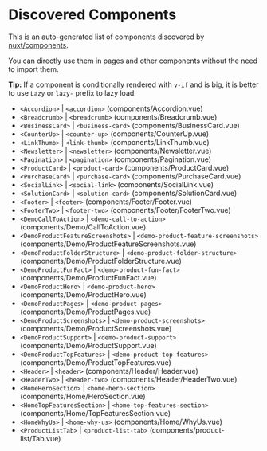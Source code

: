 # Discovered Components

This is an auto-generated list of components discovered by [nuxt/components](https://github.com/nuxt/components).

You can directly use them in pages and other components without the need to import them.

**Tip:** If a component is conditionally rendered with `v-if` and is big, it is better to use `Lazy` or `lazy-` prefix to lazy load.

- `<Accordion>` | `<accordion>` (components/Accordion.vue)
- `<Breadcrumb>` | `<breadcrumb>` (components/Breadcrumb.vue)
- `<BusinessCard>` | `<business-card>` (components/BusinessCard.vue)
- `<CounterUp>` | `<counter-up>` (components/CounterUp.vue)
- `<LinkThumb>` | `<link-thumb>` (components/LinkThumb.vue)
- `<Newsletter>` | `<newsletter>` (components/Newsletter.vue)
- `<Pagination>` | `<pagination>` (components/Pagination.vue)
- `<ProductCard>` | `<product-card>` (components/ProductCard.vue)
- `<PurchaseCard>` | `<purchase-card>` (components/PurchaseCard.vue)
- `<SocialLink>` | `<social-link>` (components/SocialLink.vue)
- `<SolutionCard>` | `<solution-card>` (components/SolutionCard.vue)
- `<Footer>` | `<footer>` (components/Footer/Footer.vue)
- `<FooterTwo>` | `<footer-two>` (components/Footer/FooterTwo.vue)
- `<DemoCallToAction>` | `<demo-call-to-action>` (components/Demo/CallToAction.vue)
- `<DemoProductFeatureScreenshots>` | `<demo-product-feature-screenshots>` (components/Demo/ProductFeatureScreenshots.vue)
- `<DemoProductFolderStructure>` | `<demo-product-folder-structure>` (components/Demo/ProductFolderStructure.vue)
- `<DemoProductFunFact>` | `<demo-product-fun-fact>` (components/Demo/ProductFunFact.vue)
- `<DemoProductHero>` | `<demo-product-hero>` (components/Demo/ProductHero.vue)
- `<DemoProductPages>` | `<demo-product-pages>` (components/Demo/ProductPages.vue)
- `<DemoProductScreenshots>` | `<demo-product-screenshots>` (components/Demo/ProductScreenshots.vue)
- `<DemoProductSupport>` | `<demo-product-support>` (components/Demo/ProductSupport.vue)
- `<DemoProductTopFeatures>` | `<demo-product-top-features>` (components/Demo/ProductTopFeatures.vue)
- `<Header>` | `<header>` (components/Header/Header.vue)
- `<HeaderTwo>` | `<header-two>` (components/Header/HeaderTwo.vue)
- `<HomeHeroSection>` | `<home-hero-section>` (components/Home/HeroSection.vue)
- `<HomeTopFeaturesSection>` | `<home-top-features-section>` (components/Home/TopFeaturesSection.vue)
- `<HomeWhyUs>` | `<home-why-us>` (components/Home/WhyUs.vue)
- `<ProductListTab>` | `<product-list-tab>` (components/product-list/Tab.vue)
